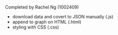 Completed by Rachel Ng (1002409)

- download data and covert to JSON manually (.js)
- append to graph on HTML (.html)
- styling with CSS (.css)
